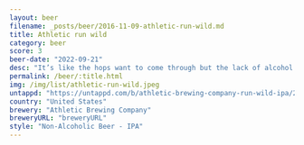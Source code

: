 ```yaml
---
layout: beer
filename: _posts/beer/2016-11-09-athletic-run-wild.md
title: Athletic run wild
category: beer
score: 3
beer-date: "2022-09-21"
desc: "It’s like the hops want to come through but the lack of alcohol ruins it. Ends up zesty and leaves a bad taste in the mouth. Extra negative points for no alcohol"
permalink: /beer/:title.html
img: /img/list/athletic-run-wild.jpeg
untappd: "https://untappd.com/b/athletic-brewing-company-run-wild-ipa/2640438"
country: "United States"
brewery: "Athletic Brewing Company"
breweryURL: "breweryURL"
style: "Non-Alcoholic Beer - IPA"
---
```

